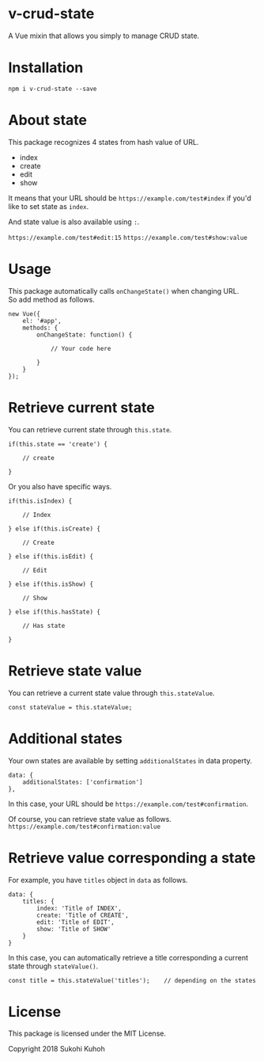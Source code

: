 # v-crud-state
A Vue mixin that allows you simply to manage CRUD state.

# Installation

    npm i v-crud-state --save

# About state

This package recognizes 4 states from hash value of URL.

* index
* create
* edit
* show

It means that your URL should be `https://example.com/test#index` if you'd like to set state as `index`.

And state value is also available using `:`.

`https://example.com/test#edit:15`
`https://example.com/test#show:value`

# Usage

This package automatically calls `onChangeState()` when changing URL.  
So add method as follows.

    new Vue({
        el: '#app',
        methods: {
            onChangeState: function() {

                // Your code here

            }
        }
    });

# Retrieve current state

You can retrieve current state through `this.state`.

    if(this.state == 'create') {
    
        // create
    
    }

Or you also have specific ways.

    if(this.isIndex) {
    
        // Index

    } else if(this.isCreate) {

        // Create

    } else if(this.isEdit) {

        // Edit

    } else if(this.isShow) {

        // Show

    } else if(this.hasState) {

        // Has state

    }

# Retrieve state value

You can retrieve a current state value through `this.stateValue`.

    const stateValue = this.stateValue;

# Additional states
Your own states are available by setting `additionalStates` in data property.

    data: {
        additionalStates: ['confirmation']
    },

In this case, your URL should be `https://example.com/test#confirmation`.  

Of course, you can retrieve state value as follows.  
`https://example.com/test#confirmation:value`


# Retrieve value corresponding a state

For example, you have `titles` object in `data` as follows.

    data: {
        titles: {
            index: 'Title of INDEX',
            create: 'Title of CREATE',
            edit: 'Title of EDIT',
            show: 'Title of SHOW'
        }
    }
    
In this case, you can automatically retrieve a title corresponding a current state through `stateValue()`.

    const title = this.stateValue('titles');    // depending on the states
    
# License

This package is licensed under the MIT License.

Copyright 2018 Sukohi Kuhoh